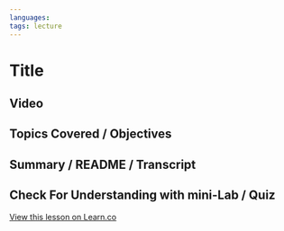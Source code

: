 ```yaml
---
languages: 
tags: lecture
---
```


# Title

## Video

## Topics Covered / Objectives

## Summary / README / Transcript

## Check For Understanding with mini-Lab / Quiz

<a href='https://learn.co/lessons/ruby-lecture-how-does-sort-by-and-spaceship-operator-work' data-visibility='hidden'>View this lesson on Learn.co</a>
